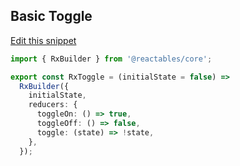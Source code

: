 ## Basic Toggle

<a class="mb-3 d-block" href="https://github.com/reactables/reactables/edit/main/docs/src/content/guides/examples/basic-toggle/basic-toggle.md" target="_blank" rel="noreferrer">
  Edit this snippet <i class="fa fa-edit"></i>
</a>

```typescript
import { RxBuilder } from '@reactables/core';

export const RxToggle = (initialState = false) =>
  RxBuilder({
    initialState,
    reducers: {
      toggleOn: () => true,
      toggleOff: () => false,
      toggle: (state) => !state,
    },
  });
```

